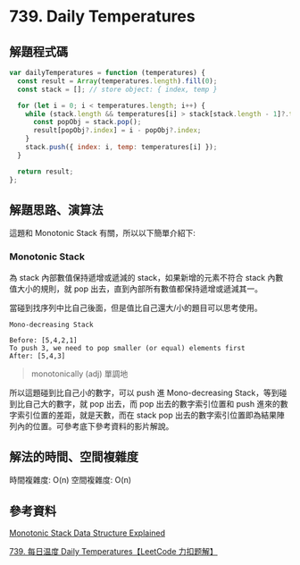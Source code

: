 # 739. Daily Temperatures

## 解題程式碼

```javascript
var dailyTemperatures = function (temperatures) {
  const result = Array(temperatures.length).fill(0);
  const stack = []; // store object: { index, temp }

  for (let i = 0; i < temperatures.length; i++) {
    while (stack.length && temperatures[i] > stack[stack.length - 1]?.temp) {
      const popObj = stack.pop();
      result[popObj?.index] = i - popObj?.index;
    }
    stack.push({ index: i, temp: temperatures[i] });
  }

  return result;
};
```

## 解題思路、演算法

這題和 Monotonic Stack 有關，所以以下簡單介紹下:

### Monotonic Stack

為 stack 內部數值保持遞增或遞減的 stack，如果新增的元素不符合 stack 內數值大小的規則，就 pop 出去，直到內部所有數值都保持遞增或遞減其一。

當碰到找序列中比自己後面，但是值比自己還大/小的題目可以思考使用。

```
Mono-decreasing Stack

Before: [5,4,2,1]
To push 3, we need to pop smaller (or equal) elements first
After: [5,4,3]
```

> monotonically (adj) 單調地

所以這題碰到比自己小的數字，可以 push 進 Mono-decreasing Stack，等到碰到比自己大的數字，就 pop 出去，而 pop 出去的數字索引位置和 push 進來的數字索引位置的差距，就是天數，而在 stack pop 出去的數字索引位置即為結果陣列內的位置。可參考底下參考資料的影片解說。

## 解法的時間、空間複雜度

時間複雜度: O(n)
空間複雜度: O(n)

## 參考資料

[Monotonic Stack Data Structure Explained](https://youtu.be/Dq_ObZwTY_Q)

[739. 每日温度 Daily Temperatures【LeetCode 力扣题解】](https://youtu.be/d4FvlTzzWjQ)

